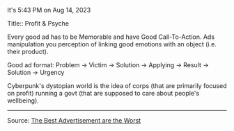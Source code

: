It's 5:43 PM on Aug 14, 2023

Title:: Profit & Psyche  

Every good ad has to be Memorable and have Good Call-To-Action. 
Ads manipulation you perception of linking good emotions with an object (i.e. their product).

Good ad format: 
Problem → Victim → Solution → Applying → Result → Solution → Urgency 

Cyberpunk's dystopian world is the idea of corps (that are primarily focused on profit) running a govt (that are supposed to care about people's wellbeing).  

---
Source: [The Best Advertisement are the Worst](https://youtu.be/Yt9B7pKeG6A) 